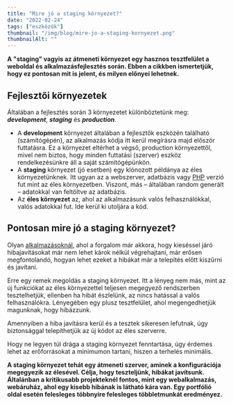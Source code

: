 ```yaml
---
title: "Mire jó a staging környezet?"
date: "2022-02-24"
tags: ["eszközök"]
thumbnail: "/img/blog/mire-jo-a-staging-kornyezet.png"
thumbnailAlt: ""
---
```


**A "staging" vagyis az átmeneti környezet egy hasznos tesztfelület a weboldal és alkalmazásfejlesztés során. Ebben a cikkben ismertetjük, hogy ez pontosan mit is jelent, és milyen előnyei lehetnek.**

## Fejlesztői környezetek

Általában a fejlesztés során 3 környezetet különböztetünk meg: **_development_**, **_staging_** és **_production_**.

- A **development** környezet általában a fejlesztők eszközén található (számítógépén), az alkalmazás kódja itt kerül megírásra majd először futtatásra. Ez a környezet eltérhet a végső, production környezettől, mivel nem biztos, hogy minden futtatási (szerver) eszköz rendelkezésünkre áll a saját számítógépünkön.
- A **staging** környezet (jó esetben) egy klónozott példánya az éles környezetünknek. Itt ugyan az a webszerver, adatbázis vagy [PHP](https://www.php.net/) verzió fut mint az éles környezetben. Viszont, más – általában random generált – adatokkal van feltöltve az adatbázis.
- Az **éles környezet** az, ahol az alkalmazásunk valós felhasználókkal, valós adatokkal fut. Ide kerül ki utoljára a kód.

## Pontosan mire jó a staging környezet?

Olyan [alkalmazásoknál](https://conedevelopment.com/hu/szolgaltatasaink/alkalmazas-fejlesztes/), ahol a forgalom már akkora, hogy kieséssel járó hibajavításokat már nem lehet károk nélkül végrehajtani, már erősen megfontolandó, hogyan lehet ezeket a hibákat már a telepítés előtt kiszűrni és javítani.

Erre egy remek megoldás a staging környezet. Itt a lényeg nem más, mint az új funkciókat az éles környezettel teljesen megegyező rendszerben tesztelhetjük, ellenben ha hibát észlelünk, az nincs hatással a valós felhasználókra. Lényegében egy plusz tesztfelület, ahol megengedhetjük magunknak, hogy hibázzunk.

Amennyiben a hiba javításra kerül és a tesztek sikeresen lefutnak, úgy biztonsággal telepíthetjük az új kódot az éles szerverre.

Hogy ne legyen túl drága a staging környezet fenntartása, úgy érdemes lehet az erőforrásokat a minimumon tartani, hiszen a terhelés minimális.

**A staging környezet tehát egy átmeneti szerver, aminek a konfigurációja megegyezik az élesével. Célja, hogy teszteljünk, hibákat javítsunk. Általánban a kritikusabb projekteknél fontos, mint egy webalkalmazás, webáruház, ahol egy kisebb hibának is látható kára van. Egy portfólió oldal esetén felesleges többnyire felesleges többletmunkát eredményez.**
